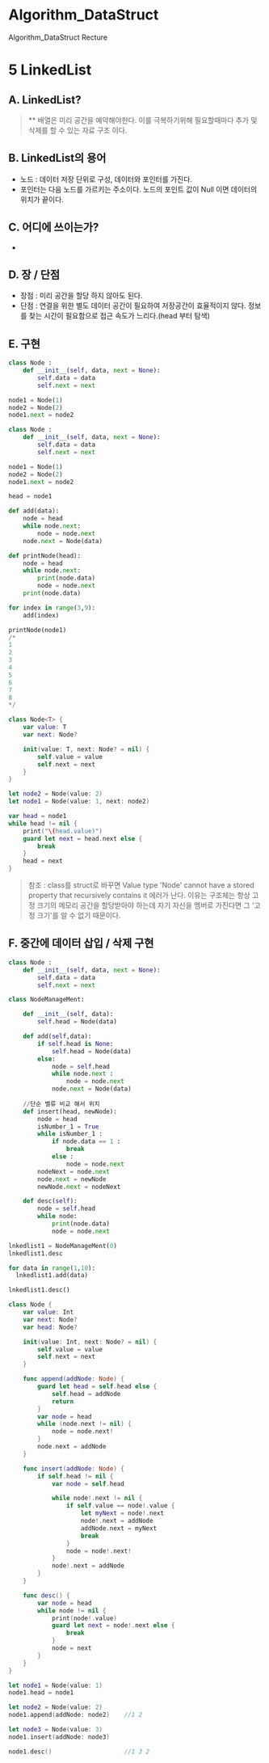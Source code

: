# Algorithm_DataStruct
Algorithm_DataStruct Recture

5 LinkedList
===========

## A. LinkedList?
> ** 배열은 미리 공간을 예약해야한다. 이를 극복하기위해 필요할때마다 추가 및 삭제를 할 수 있는 자료 구조 이다.

## B. LinkedList의 용어
* 노드 : 데이터 저장 단위로 구성, 데이터와 포인터를 가진다.
* 포인터는 다음 노드를 가르키는 주소이다. 노드의 포인트 값이 Null 이면 데이터의 위치가 끝이다.

## C. 어디에 쓰이는가?
*

## D. 장 / 단점
* 장점 : 미리 공간을 할당 하지 않아도 된다.
* 단점 : 연결을 위한 별도 데이터 공간이 필요하여 저장공간이 효율적이지 않다. 정보를 찾는 시간이 필요함으로 접근 속도가 느리다.(head 부터 탐색)

## E. 구현

  ```python
  class Node :
      def __init__(self, data, next = None):
          self.data = data
          self.next = next

  node1 = Node(1)
  node2 = Node(2)
  node1.next = node2
  ```

  ```python
  class Node :
      def __init__(self, data, next = None):
          self.data = data
          self.next = next

  node1 = Node(1)
  node2 = Node(2)
  node1.next = node2

  head = node1

  def add(data):
      node = head
      while node.next:
          node = node.next
      node.next = Node(data)

  def printNode(head): 
      node = head
      while node.next:
          print(node.data)
          node = node.next
      print(node.data)

  for index in range(3,9):
      add(index)

  printNode(node1) 
  /*
  1
  2
  3
  4
  5
  6
  7
  8
  */
  ```
  
  ```swift
  class Node<T> {
      var value: T
      var next: Node?

      init(value: T, next: Node? = nil) {
          self.value = value
          self.next = next
      }
  }

  let node2 = Node(value: 2)
  let node1 = Node(value: 1, next: node2)

  var head = node1
  while head != nil {
      print("\(head.value)")
      guard let next = head.next else {
          break
      }
      head = next
  }
  ```
> 참조 : class를 struct로 바꾸면 Value type 'Node<T>' cannot have a stored property that recursively contains it 에러가 난다. 이유는 구조체는 항상 고정 크기의 메모리 공간을 할당받아야 하는데 자기 자신을 멤버로 가진다면 그 '고정 크기'를 알 수 없기 때문이다.

## F. 중간에 데이터 삽입 / 삭제 구현

  ```python
  class Node :
      def __init__(self, data, next = None):
          self.data = data
          self.next = next

  class NodeManageMent:

      def __init__(self, data):
          self.head = Node(data)

      def add(self,data):
          if self.head is None:
              self.head = Node(data)
          else:
              node = self.head
              while node.next :
                  node = node.next
              node.next = Node(data)
              
      //단순 벨류 비교 해서 위치  
      def insert(head, newNode):
          node = head
          isNumber_1 = True
          while isNumber_1 :
              if node.data == 1 :
                  break
              else :
                  node = node.next
          nodeNext = node.next
          node.next = newNode 
          newNode.next = nodeNext

      def desc(self):
          node = self.head
          while node:
              print(node.data)
              node = node.next

  lnkedlist1 = NodeManageMent(0)
  lnkedlist1.desc

  for data in range(1,10):
    lnkedlist1.add(data)

  lnkedlist1.desc()
  ```

  ```swift
  class Node {
      var value: Int
      var next: Node?
      var head: Node?

      init(value: Int, next: Node? = nil) {
          self.value = value
          self.next = next
      }

      func append(addNode: Node) {
          guard let head = self.head else {
              self.head = addNode
              return
          }
          var node = head
          while (node.next != nil) {
              node = node.next!
          }
          node.next = addNode
      }

      func insert(addNode: Node) {
          if self.head != nil {
              var node = self.head

              while node!.next != nil {
                  if self.value == node!.value {
                      let myNext = node!.next
                      node!.next = addNode
                      addNode.next = myNext
                      break
                  }
                  node = node!.next!
              }
              node!.next = addNode
          }
      }

      func desc() {
          var node = head
          while node != nil {
              print(node!.value)
              guard let next = node!.next else {
                  break
              }
              node = next
          }
      }
  }

  let node1 = Node(value: 1)
  node1.head = node1

  let node2 = Node(value: 2)
  node1.append(addNode: node2)    //1 2

  let node3 = Node(value: 3)
  node1.insert(addNode: node3)

  node1.desc()                    //1 3 2
  ```
